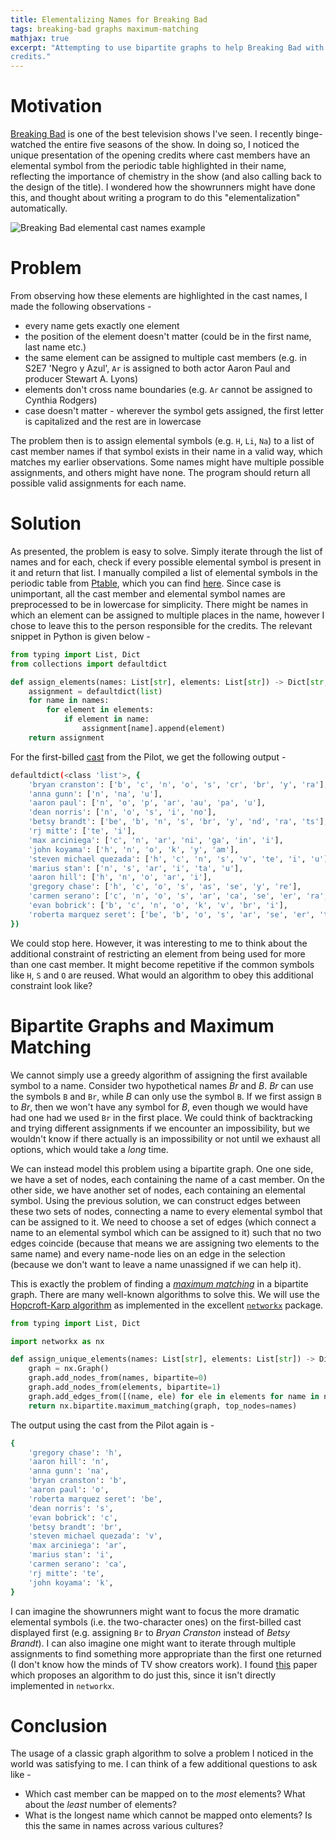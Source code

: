 ```yaml
---
title: Elementalizing Names for Breaking Bad 
tags: breaking-bad graphs maximum-matching 
mathjax: true 
excerpt: "Attempting to use bipartite graphs to help Breaking Bad with its unique opening
credits."
---
```


# Motivation

[Breaking Bad](https://en.wikipedia.org/wiki/Breaking_Bad) is one of the best television shows I've
seen. I recently binge-watched the entire five seasons of the show. In doing so, I noticed the
unique presentation of the opening credits where cast members have an elemental symbol from the
periodic table highlighted in their name, reflecting the importance of chemistry in the show (and
also calling back to the design of the title). I wondered how the showrunners might have done this,
and thought about writing a program to do this "elementalization" automatically.

![Breaking Bad elemental cast names example](/assets/images/elemental_cast.png "Examples of the cast names with highlighted elements")

# Problem

From observing how these elements are highlighted in the cast names, I made the following
observations -

* every name gets exactly one element
* the position of the element doesn't matter (could be in the first name, last name etc.)
* the same element can be assigned to multiple cast members (e.g. in S2E7 'Negro y Azul', `Ar` is
  assigned to both actor Aaron Paul and producer Stewart A. Lyons)
* elements don't cross name boundaries (e.g. `Ar` cannot be assigned to Cynthia Rodgers)
* case doesn't matter - wherever the symbol gets assigned, the first letter is capitalized and the
  rest are in lowercase

The problem then is to assign elemental symbols (e.g. `H`, `Li`, `Na`) to a list of cast member
names if that symbol exists in their name in a valid way, which matches my earlier observations.
Some names might have multiple possible assignments, and others might have none. The program should
return all possible valid assignments for each name.

# Solution

As presented, the problem is easy to solve. Simply iterate through the list of names and for each,
check if every possible elemental symbol is present in it and return that list. I manually compiled
a list of elemental symbols in the periodic table from [Ptable](https://ptable.com/), which you can
find [here](/assets/docs/elements.txt). Since case is unimportant, all the cast member and elemental
symbol names are preprocessed to be in lowercase for simplicity. There might be names in which an
element can be assigned to multiple places in the name, however I chose to leave this to the person
responsible for the credits. The relevant snippet in Python is given below -

```python
from typing import List, Dict
from collections import defaultdict

def assign_elements(names: List[str], elements: List[str]) -> Dict[str, List[str]]:
    assignment = defaultdict(list)
    for name in names:
        for element in elements:
            if element in name:
                assignment[name].append(element)
    return assignment
```

For the first-billed [cast](https://www.imdb.com/title/tt0959621/) from the Pilot, we get the
following output -

```bash
defaultdict(<class 'list'>, {
    'bryan cranston': ['b', 'c', 'n', 'o', 's', 'cr', 'br', 'y', 'ra'], 
    'anna gunn': ['n', 'na', 'u'], 
    'aaron paul': ['n', 'o', 'p', 'ar', 'au', 'pa', 'u'], 
    'dean norris': ['n', 'o', 's', 'i', 'no'], 
    'betsy brandt': ['be', 'b', 'n', 's', 'br', 'y', 'nd', 'ra', 'ts'], 
    'rj mitte': ['te', 'i'], 
    'max arciniega': ['c', 'n', 'ar', 'ni', 'ga', 'in', 'i'], 
    'john koyama': ['h', 'n', 'o', 'k', 'y', 'am'], 
    'steven michael quezada': ['h', 'c', 'n', 's', 'v', 'te', 'i', 'u'], 
    'marius stan': ['n', 's', 'ar', 'i', 'ta', 'u'], 
    'aaron hill': ['h', 'n', 'o', 'ar', 'i'], 
    'gregory chase': ['h', 'c', 'o', 's', 'as', 'se', 'y', 're'], 
    'carmen serano': ['c', 'n', 'o', 's', 'ar', 'ca', 'se', 'er', 'ra', 'no'], 
    'evan bobrick': ['b', 'c', 'n', 'o', 'k', 'v', 'br', 'i'], 
    'roberta marquez seret': ['be', 'b', 'o', 's', 'ar', 'se', 'er', 'ta', 're', 'u']
})
```

We could stop here. However, it was interesting to me to think about the additional constraint of
restricting an element from being used for more than one cast member. It might become repetitive if
the common symbols like `H`, `S` and `O` are reused. What would an algorithm to obey this additional
constraint look like?

# Bipartite Graphs and Maximum Matching

We cannot simply use a greedy algorithm of assigning the first available symbol to a name. Consider
two hypothetical names *Br* and *B*. *Br* can use the symbols `B` and `Br`, while *B* can only use
the symbol `B`. If we first assign `B` to *Br*, then we won't have any symbol for *B*, even though
we would have had one had we used `Br` in the first place. We could think of backtracking and trying
different assignments if we encounter an impossibility, but we wouldn't know if there actually is an
impossibility or not until we exhaust all options, which would take a *long* time.

We can instead model this problem using a bipartite graph. One one side, we have a set of nodes,
each containing the name of a cast member. On the other side, we have another set of nodes, each
containing an elemental symbol. Using the previous solution, we can construct edges between these
two sets of nodes, connecting a name to every elemental symbol that can be assigned to it. We need
to choose a set of edges (which connect a name to an elemental symbol which can be assigned to it)
such that no two edges coincide (because that means we are assigning two elements to the same name)
and every name-node lies on an edge in the selection (because we don't want to leave a name
unassigned if we can help it).

This is exactly the problem of finding a [*maximum
matching*](https://en.wikipedia.org/wiki/Maximum_cardinality_matching) in a bipartite graph. There
are many well-known algorithms to solve this. We will use the [Hopcroft-Karp
algorithm](https://en.wikipedia.org/wiki/Hopcroft%E2%80%93Karp_algorithm) as implemented in the
excellent
[`networkx`](https://networkx.org/documentation/stable/reference/algorithms/bipartite.html) package.

```python
from typing import List, Dict

import networkx as nx

def assign_unique_elements(names: List[str], elements: List[str]) -> Dict[str, str]:
    graph = nx.Graph()
    graph.add_nodes_from(names, bipartite=0)
    graph.add_nodes_from(elements, bipartite=1)
    graph.add_edges_from([(name, ele) for ele in elements for name in names if ele in name])
    return nx.bipartite.maximum_matching(graph, top_nodes=names)
```

The output using the cast from the Pilot again is -

```bash
{
    'gregory chase': 'h', 
    'aaron hill': 'n', 
    'anna gunn': 'na', 
    'bryan cranston': 'b', 
    'aaron paul': 'o', 
    'roberta marquez seret': 'be', 
    'dean norris': 's', 
    'evan bobrick': 'c', 
    'betsy brandt': 'br', 
    'steven michael quezada': 'v', 
    'max arciniega': 'ar', 
    'marius stan': 'i', 
    'carmen serano': 'ca', 
    'rj mitte': 'te', 
    'john koyama': 'k', 
}
```

I can imagine the showrunners might want to focus the more dramatic elemental symbols (i.e. the
two-character ones) on the first-billed cast displayed first (e.g. assigning `Br` to *Bryan
Cranston* instead of *Betsy Brandt*). I can also imagine one might want to iterate through multiple
assignments to find something more appropriate than the first one returned (I don't know how the
minds of TV show creators work). I found
[this](http://citeseerx.ist.psu.edu/viewdoc/download?doi=10.1.1.107.8179&rep=rep1&type=pdf) paper
which proposes an algorithm to do just this, since it isn't directly implemented in `networkx`.

# Conclusion

The usage of a classic graph algorithm to solve a problem I noticed in the world was satisfying to
me. I can think of a few additional questions to ask like -

* Which cast member can be mapped on to the *most* elements? What about the *least* number of
  elements?
* What is the longest name which cannot be mapped onto elements? Is this the same in names across
  various cultures?
